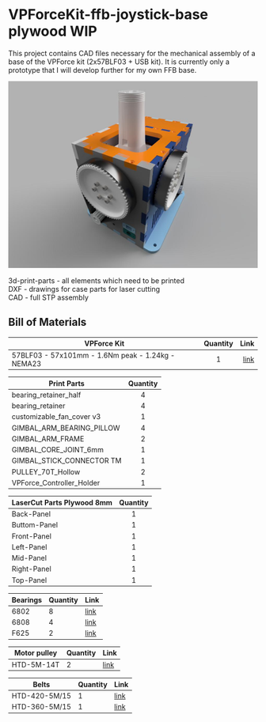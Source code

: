 # VPForceKit-ffb-joystick-base plywood WIP
This project contains CAD files necessary for the mechanical assembly of a base of the VPForce kit (2x57BLF03 + USB kit).
It is currently only a prototype that I will develop further for my own FFB base.

![image](assembly.jpg) 

3d-print-parts - all elements which need to be printed  
DXF - drawings for case parts for laser cutting  
CAD - full STP assembly

## Bill of Materials

| VPForce Kit   | Quantity | Link |
|-------------- |:--------:|-----:|
|57BLF03 - 57x101mm - 1.6Nm peak - 1.24kg - NEMA23|1|[link](https://vpforcecontrols.com/) |

| Print Parts   | Quantity |
| ------------- |:--------:|
|bearing_retainer_half|4|
|bearing_retainer|4|
|customizable_fan_cover v3|1|
|GIMBAL_ARM_BEARING_PILLOW|4|
|GIMBAL_ARM_FRAME|2|
|GIMBAL_CORE_JOINT_6mm|1|
|GIMBAL_STICK_CONNECTOR TM|1|
|PULLEY_70T_Hollow|2|
|VPForce_Controller_Holder|1|

| LaserCut Parts Plywood 8mm| Quantity |
| -------------- |:--------:|
|Back-Panel|1|
|Buttom-Panel|1|
|Front-Panel|1|
|Left-Panel|1|
|Mid-Panel|1|
|Right-Panel|1|
|Top-Panel|1|

| Bearings                      | Quantity  | Link |
| ----------------------------- | --------- | ---- |
| 6802                          | 8  |[link](hhttps://amzn.eu/d/eDOVoF4/) |
| 6808                          | 4  |[link](https://amzn.eu/d/eurbt7d/) |
| F625                          | 2  |[link](https://amzn.eu/d/9N6LxrD/) |


| Motor pulley                  | Quantity  | Link |
| ----------------------------- | --------- | ---- |
| HTD-5M-14T                    | 2  |[link](https://www.zahnriemen24.de/a/40140-zahnscheiben-5m?vorbohrungspannsatz=1&bohrung=1&quantity=1/) |

| Belts                  		| Quantity  | Link |
| ----------------------------- | --------- | ---- |
| HTD-420-5M/15                 | 1  |[link](https://www.zahnriemen24.de/a/40008-zahnriemen-5m/) |
| HTD-360-5M/15                 | 1  |[link](https://www.zahnriemen24.de/a/40008-zahnriemen-5m/) |